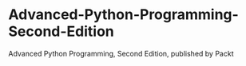 # Advanced-Python-Programming-Second-Edition
Advanced Python Programming, Second Edition, published by Packt
